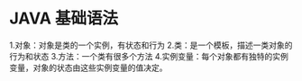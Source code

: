 # JAVA 基础语法
1.对象：对象是类的一个实例，有状态和行为
2.类：是一个模板，描述一类对象的行为和状态
3.方法：一个类有很多个方法
4.实例变量：每个对象都有独特的实例变量，对象的状态由这些实例变量的值决定。


